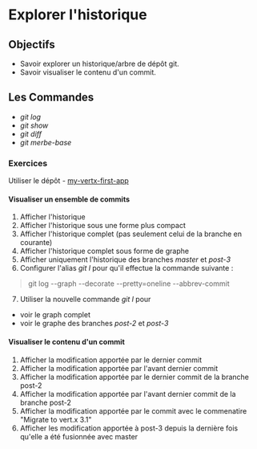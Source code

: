 Explorer l'historique
=====================

Objectifs
---------
- Savoir explorer un historique/arbre de dépôt git.
- Savoir visualiser le contenu d'un commit.

Les Commandes
-------------
- *git log*
- *git show*
- *git diff*
- *git merbe-base*

### Exercices ###
Utiliser le dépôt - [my-vertx-first-app](https://github.com/gobinax/git-formation/raw/master/repositories/my-vertx-first-app.zip)

#### Visualiser un ensemble de commits ####
1. Afficher l'historique
2. Afficher l'historique sous une forme plus compact
3. Afficher l'historique complet (pas seulement celui de la branche en courante)
4. Afficher l'historique complet sous forme de graphe
5. Afficher uniquement l'historique des branches *master* et *post-3*
6. Configurer l'alias *git l* pour qu'il effectue la commande suivante :
> git log --graph --decorate --pretty=oneline --abbrev-commit

7. Utiliser la nouvelle commande *git l* pour
  - voir le graph complet
  - voir le graphe des branches *post-2* et *post-3*

#### Visualiser le contenu d'un commit ####
1. Afficher la modification apportée par le dernier commit
2. Afficher la modification apportée par l'avant dernier commit
3. Afficher la modification apportée par le dernier commit de la branche post-2
4. Afficher la modification apportée par l'avant dernier commit de la branche post-2
5. Afficher la modification apportée par le commit avec le commenatire "Migrate to vert.x 3.1"
6. Afficher les modification apportée à post-3 depuis la dernière fois qu'elle a été fusionnée avec master
